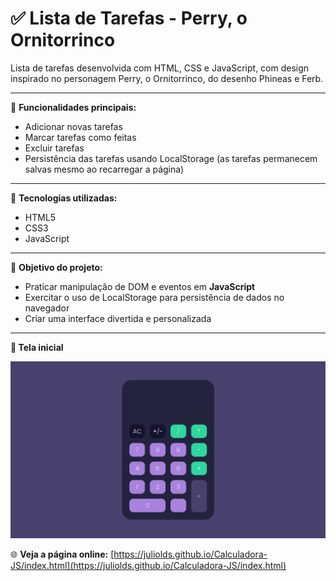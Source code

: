 # ✅ Lista de Tarefas - Perry, o Ornitorrinco

Lista de tarefas desenvolvida com HTML, CSS e JavaScript, com design inspirado no personagem Perry, o Ornitorrinco, do desenho Phineas e Ferb.

---

📌 **Funcionalidades principais:**
- Adicionar novas tarefas
- Marcar tarefas como feitas
- Excluir tarefas
- Persistência das tarefas usando LocalStorage (as tarefas permanecem salvas mesmo ao recarregar a página)

---

🎨 **Tecnologias utilizadas:**
- HTML5
- CSS3
- JavaScript

---

🚀 **Objetivo do projeto:**
- Praticar manipulação de DOM e eventos em **JavaScript**
- Exercitar o uso de LocalStorage para persistência de dados no navegador
- Criar uma interface divertida e personalizada

---

**📌 Tela inicial**

![Screenshot](images/screenshot.png)


🌐 **Veja a página online:** [https://juliolds.github.io/Calculadora-JS/index.html](https://juliolds.github.io/Calculadora-JS/index.html)

